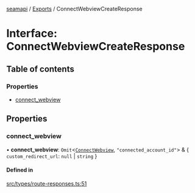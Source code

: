 [seamapi](../README.md) / [Exports](../modules.md) / ConnectWebviewCreateResponse

# Interface: ConnectWebviewCreateResponse

## Table of contents

### Properties

- [connect\_webview](ConnectWebviewCreateResponse.md#connect_webview)

## Properties

### connect\_webview

• **connect\_webview**: `Omit`<[`ConnectWebview`](ConnectWebview.md), ``"connected_account_id"``\> & { `custom_redirect_url`: ``null`` \| `string`  }

#### Defined in

[src/types/route-responses.ts:51](https://github.com/seamapi/javascript/blob/main/src/types/route-responses.ts#L51)
